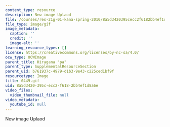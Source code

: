 ```yaml
---
content_type: resource
description: New image Uplaod
file: /courses/res-21g-01-kana-spring-2010/8a5d3420395cecc2f6182bb4ef1d8a6e_0449.gif
file_type: image/gif
image_metadata:
  caption: ''
  credit: ''
  image-alt: ''
learning_resource_types: []
license: https://creativecommons.org/licenses/by-nc-sa/4.0/
ocw_type: OCWImage
parent_title: Hiragana "pa"
parent_type: SupplementalResourceSection
parent_uid: b761937c-4979-d1b3-9e43-c225ced1bf9f
resourcetype: Image
title: 0449.gif
uid: 8a5d3420-395c-ecc2-f618-2bb4ef1d8a6e
video_files:
  video_thumbnail_file: null
video_metadata:
  youtube_id: null
---
```

New image Uplaod